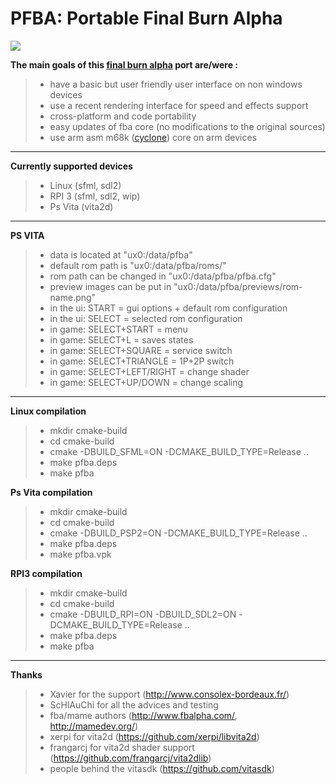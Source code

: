 PFBA: Portable Final Burn Alpha
===========================

![](http://files.mydedibox.fr/files/Dev/psp2/pfba/screen1-mini.jpg)


**The main goals of this [final burn alpha](http://www.fbalpha.com/) port are/were :**

>- have a basic but user friendly user interface on non windows devices
>- use a recent rendering interface for speed and effects support
>- cross-platform and code portability
>- easy updates of fba core (no modifications to the original sources)
>- use arm asm m68k ([cyclone](https://github.com/notaz/cyclone68000)) core on arm devices

-----

**Currently supported devices**

>- Linux (sfml, sdl2)
>- RPI 3 (sfml, sdl2, wip)
>- Ps Vita (vita2d)

-----

**PS VITA**

>- data is located at "ux0:/data/pfba"
>- default rom path is "ux0:/data/pfba/roms/"
>- rom path can be changed in "ux0:/data/pfba/pfba.cfg"
>- preview images can be put in "ux0:/data/pfba/previews/rom-name.png"
>- in the ui: START = gui options + default rom configuration
>- in the ui: SELECT = selected rom configuration
>- in game: SELECT+START = menu
>- in game: SELECT+L = saves states
>- in game: SELECT+SQUARE = service switch
>- in game: SELECT+TRIANGLE = 1P+2P switch
>- in game: SELECT+LEFT/RIGHT = change shader
>- in game: SELECT+UP/DOWN = change scaling

-----

**Linux compilation**

>- mkdir cmake-build
>- cd cmake-build
>- cmake -DBUILD_SFML=ON -DCMAKE_BUILD_TYPE=Release ..
>- make pfba.deps
>- make pfba

**Ps Vita compilation**

>- mkdir cmake-build
>- cd cmake-build
>- cmake -DBUILD_PSP2=ON -DCMAKE_BUILD_TYPE=Release ..
>- make pfba.deps
>- make pfba.vpk

**RPI3 compilation**

>- mkdir cmake-build
>- cd cmake-build
>- cmake -DBUILD_RPI=ON -DBUILD_SDL2=ON -DCMAKE_BUILD_TYPE=Release ..
>- make pfba.deps
>- make pfba

-----

**Thanks**

>- Xavier for the support (http://www.consolex-bordeaux.fr/)
>- ScHlAuChi for all the advices and testing
>- fba/mame authors (http://www.fbalpha.com/, http://mamedev.org/)
>- xerpi for vita2d (https://github.com/xerpi/libvita2d)
>- frangarcj for vita2d shader support (https://github.com/frangarcj/vita2dlib)
>- people behind the vitasdk (https://github.com/vitasdk)
